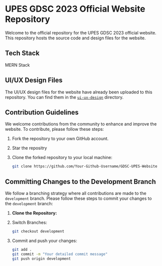 # UPES GDSC 2023 Official Website Repository

Welcome to the official repository for the UPES GDSC 2023 official website. This repository hosts the source code and design files for the website.

## Tech Stack

MERN Stack

## UI/UX Design Files

The UI/UX design files for the website have already been uploaded to this repository. You can find them in the [`ui-ux-design`](./ui-ux-design) directory.

## Contribution Guidelines

We welcome contributions from the community to enhance and improve the website. To contribute, please follow these steps:

1. Fork the repository to your own GitHub account.

2. Star the repositry

3. Clone the forked repository to your local machine:
   ```bash
   git clone https://github.com/Your-Github-Username/GDSC-UPES-Website.git

## Committing Changes to the Development Branch

We follow a branching strategy where all contributions are made to the `development` branch. Please follow these steps to commit your changes to the `development` branch:

1. **Clone the Repository:**

2. Switch Branches:
   ```bash
   git checkout development
   
3. Commit and push your changes:
   ```bash
   git add .
   git commit -m "Your detailed commit message"
   git push origin development
